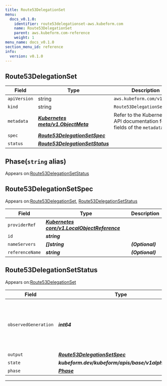 ```yaml
---
title: Route53DelegationSet
menu:
  docs_v0.1.0:
    identifier: route53delegationset-aws.kubeform.com
    name: Route53DelegationSet
    parent: aws.kubeform.com-reference
    weight: 1
menu_name: docs_v0.1.0
section_menu_id: reference
info:
  version: v0.1.0
---
```


## Route53DelegationSet
| Field | Type | Description |
| ------ | ----- | ----------- |
| `apiVersion` | string | `aws.kubeform.com/v1alpha1` |
|    `kind` | string | `Route53DelegationSet` |
| `metadata` | ***[Kubernetes meta/v1.ObjectMeta](https://kubernetes.io/docs/reference/generated/kubernetes-api/v1.13/#objectmeta-v1-meta)***|Refer to the Kubernetes API documentation for the fields of the `metadata` field.|
| `spec` | ***[Route53DelegationSetSpec](#route53delegationsetspec)***||
| `status` | ***[Route53DelegationSetStatus](#route53delegationsetstatus)***||
## Phase(`string` alias)

Appears on:[Route53DelegationSetStatus](#route53delegationsetstatus)

## Route53DelegationSetSpec

Appears on:[Route53DelegationSet](#route53delegationset), [Route53DelegationSetStatus](#route53delegationsetstatus)

| Field | Type | Description |
| ------ | ----- | ----------- |
| `providerRef` | ***[Kubernetes core/v1.LocalObjectReference](https://kubernetes.io/docs/reference/generated/kubernetes-api/v1.13/#localobjectreference-v1-core)***||
| `id` | ***string***||
| `nameServers` | ***[]string***| ***(Optional)*** |
| `referenceName` | ***string***| ***(Optional)*** |
## Route53DelegationSetStatus

Appears on:[Route53DelegationSet](#route53delegationset)

| Field | Type | Description |
| ------ | ----- | ----------- |
| `observedGeneration` | ***int64***| ***(Optional)*** Resource generation, which is updated on mutation by the API Server.|
| `output` | ***[Route53DelegationSetSpec](#route53delegationsetspec)***| ***(Optional)*** |
| `state` | ***kubeform.dev/kubeform/apis/base/v1alpha1.State***| ***(Optional)*** |
| `phase` | ***[Phase](#phase)***| ***(Optional)*** |
---
